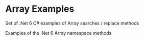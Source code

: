 # Array Examples
Set of .Net 6 C# examples of Array searches / replace methods

Examples of the .Net 6 Array namespace methods
